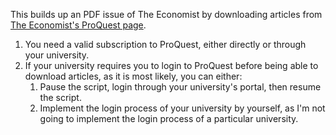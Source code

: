 This builds up an PDF issue of The Economist by downloading articles from [The Economist's ProQuest page](https://www.proquest.com/publication/41716).

1. You need a valid subscription to ProQuest, either directly or through your university.
2. If your university requires you to login to ProQuest before being able to download articles, as it is most likely, you can either:
	1. Pause the script, login through your university's portal, then resume the script.
	2. Implement the login process of your university by yourself, as I'm not going to implement the login process of a particular university.
